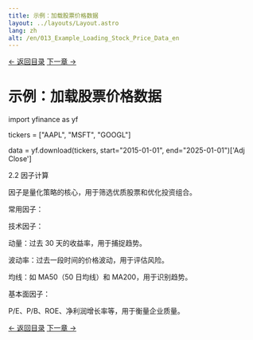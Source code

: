 ```yaml
---
title: 示例：加载股票价格数据
layout: ../layouts/Layout.astro
lang: zh
alt: /en/013_Example_Loading_Stock_Price_Data_en
---
```


<div class="top-nav">
  <a href="/">← 返回目录</a>
  <a href="/014_示例：计算动量因子">下一章 →</a>
</div>

# 示例：加载股票价格数据

<!-- 图表占位：[示例：加载股票价格数据] -->

import yfinance as yf

tickers = ["AAPL", "MSFT", "GOOGL"]

data = yf.download(tickers, start="2015-01-01", end="2025-01-01")['Adj Close']

2.2 因子计算

因子是量化策略的核心，用于筛选优质股票和优化投资组合。

常用因子：

技术因子：

动量：过去 30 天的收益率，用于捕捉趋势。

波动率：过去一段时间的价格波动，用于评估风险。

均线：如 MA50（50 日均线）和 MA200，用于识别趋势。

基本面因子：

P/E、P/B、ROE、净利润增长率等，用于衡量企业质量。

<div class="nav-links">
  <a href="/">← 返回目录</a>
  <a href="/014_示例：计算动量因子">下一章 →</a>
</div>
